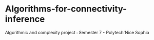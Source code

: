 # Algorithms-for-connectivity-inference
Algorithmic and complexity project : Semester 7 - Polytech'Nice Sophia
